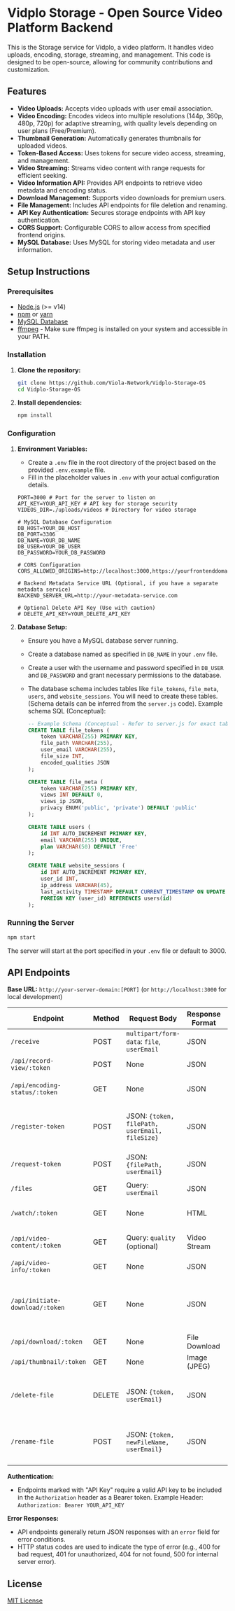 # Vidplo Storage - Open Source Video Platform Backend

This is the Storage service for Vidplo, a video platform. It handles video uploads, encoding, storage, streaming, and management. This code is designed to be open-source, allowing for community contributions and customization.

## Features

- **Video Uploads:** Accepts video uploads with user email association.
- **Video Encoding:** Encodes videos into multiple resolutions (144p, 360p, 480p, 720p) for adaptive streaming, with quality levels depending on user plans (Free/Premium).
- **Thumbnail Generation:** Automatically generates thumbnails for uploaded videos.
- **Token-Based Access:** Uses tokens for secure video access, streaming, and management.
- **Video Streaming:** Streams video content with range requests for efficient seeking.
- **Video Information API:** Provides API endpoints to retrieve video metadata and encoding status.
- **Download Management:** Supports video downloads for premium users.
- **File Management:** Includes API endpoints for file deletion and renaming.
- **API Key Authentication:** Secures storage endpoints with API key authentication.
- **CORS Support:** Configurable CORS to allow access from specified frontend origins.
- **MySQL Database:** Uses MySQL for storing video metadata and user information.

## Setup Instructions

### Prerequisites

- [Node.js](https://nodejs.org/) (>= v14)
- [npm](https://www.npmjs.com/) or [yarn](https://yarnpkg.com/)
- [MySQL Database](https://www.mysql.com/)
- [ffmpeg](https://ffmpeg.org/) - Make sure ffmpeg is installed on your system and accessible in your PATH.

### Installation

1. **Clone the repository:**
   ```bash
   git clone https://github.com/Viola-Network/Vidplo-Storage-OS
   cd Vidplo-Storage-OS
   ```

2. **Install dependencies:**
   ```bash
   npm install
   ```

### Configuration

1. **Environment Variables:**
   - Create a `.env` file in the root directory of the project based on the provided `.env.example` file.
   - Fill in the placeholder values in `.env` with your actual configuration details.

   ```
   PORT=3000 # Port for the server to listen on
   API_KEY=YOUR_API_KEY # API key for storage security
   VIDEOS_DIR=./uploads/videos # Directory for video storage

   # MySQL Database Configuration
   DB_HOST=YOUR_DB_HOST
   DB_PORT=3306
   DB_NAME=YOUR_DB_NAME
   DB_USER=YOUR_DB_USER
   DB_PASSWORD=YOUR_DB_PASSWORD

   # CORS Configuration
   CORS_ALLOWED_ORIGINS=http://localhost:3000,https://yourfrontenddomain.com

   # Backend Metadata Service URL (Optional, if you have a separate metadata service)
   BACKEND_SERVER_URL=http://your-metadata-service.com

   # Optional Delete API Key (Use with caution)
   # DELETE_API_KEY=YOUR_DELETE_API_KEY
   ```

2. **Database Setup:**
   - Ensure you have a MySQL database server running.
   - Create a database named as specified in `DB_NAME` in your `.env` file.
   - Create a user with the username and password specified in `DB_USER` and `DB_PASSWORD` and grant necessary permissions to the database.
   - The database schema includes tables like `file_tokens`, `file_meta`, `users`, and `website_sessions`. You will need to create these tables. (Schema details can be inferred from the `server.js` code). Example schema SQL (Conceptual):

     ```sql
     -- Example Schema (Conceptual - Refer to server.js for exact table structures)
     CREATE TABLE file_tokens (
         token VARCHAR(255) PRIMARY KEY,
         file_path VARCHAR(255),
         user_email VARCHAR(255),
         file_size INT,
         encoded_qualities JSON
     );

     CREATE TABLE file_meta (
         token VARCHAR(255) PRIMARY KEY,
         views INT DEFAULT 0,
         views_ip JSON,
         privacy ENUM('public', 'private') DEFAULT 'public'
     );

     CREATE TABLE users (
         id INT AUTO_INCREMENT PRIMARY KEY,
         email VARCHAR(255) UNIQUE,
         plan VARCHAR(50) DEFAULT 'Free'
     );

     CREATE TABLE website_sessions (
         id INT AUTO_INCREMENT PRIMARY KEY,
         user_id INT,
         ip_address VARCHAR(45),
         last_activity TIMESTAMP DEFAULT CURRENT_TIMESTAMP ON UPDATE CURRENT_TIMESTAMP,
         FOREIGN KEY (user_id) REFERENCES users(id)
     );
     ```

### Running the Server

```bash
npm start
```

The server will start at the port specified in your `.env` file or default to 3000.

## API Endpoints

**Base URL:** `http://your-server-domain:[PORT]` (or `http://localhost:3000` for local development)

| Endpoint                        | Method | Request Body                                  | Response Format | Authentication | Description                                    |
|---------------------------------|--------|-----------------------------------------------|-----------------|----------------|------------------------------------------------|
| `/receive`                      | POST   | `multipart/form-data`: `file`, `userEmail`   | JSON            | API Key        | Upload a video file.                             |
| `/api/record-view/:token`       | POST   | None                                          | JSON            | Public         | Record a video view.                             |
| `/api/encoding-status/:token`    | GET    | None                                          | JSON            | Public         | Get video encoding status.                       |
| `/register-token`              | POST   | JSON: `{token, filePath, userEmail, fileSize}` | JSON            | API Key        | Register a pre-existing video token.             |
| `/request-token`               | POST   | JSON: `{filePath, userEmail}`                 | JSON            | API Key        | Request a token for an existing file.            |
| `/files`                         | GET    | Query: `userEmail`                            | JSON            | API Key        | List files for a user.                           |
| `/watch/:token`                  | GET    | None                                          | HTML            | Public         | Watch video page (HTML).                         |
| `/api/video-content/:token`      | GET    | Query: `quality` (optional)                   | Video Stream    | Public/Private | Stream video content.                             |
| `/api/video-info/:token`         | GET    | None                                          | JSON            | Public         | Get video information.                           |
| `/api/initiate-download/:token` | GET    | None                                          | JSON            | Public         | Initiate video download (get download URL).      |
| `/api/download/:token`           | GET    | None                                          | File Download   | Public/Private | Download video file.                             |
| `/api/thumbnail/:token`        | GET    | None                                          | Image (JPEG)    | Public         | Get video thumbnail.                             |
| `/delete-file`                   | DELETE | JSON: `{token, userEmail}`                    | JSON            | API Key        | Delete a video file and associated resources.    |
| `/rename-file`                   | POST   | JSON: `{token, newFileName, userEmail}`       | JSON            | API Key        | Rename a video file and associated resources.    |

**Authentication:**

- Endpoints marked with "API Key" require a valid API key to be included in the `Authorization` header as a Bearer token.
  Example Header: `Authorization: Bearer YOUR_API_KEY`

**Error Responses:**

- API endpoints generally return JSON responses with an `error` field for error conditions.
- HTTP status codes are used to indicate the type of error (e.g., 400 for bad request, 401 for unauthorized, 404 for not found, 500 for internal server error).

## License

[MIT License](LICENSE)
